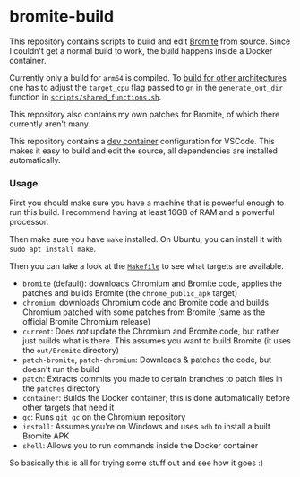 # bromite-build
This repository contains scripts to build and edit [Bromite](https://github.com/bromite/bromite) from source. Since I couldn't get a normal build to work, the build happens inside a Docker container.

Currently only a build for `arm64` is compiled. To [build for other architectures](https://chromium.googlesource.com/chromium/src/+/master/docs/android_build_instructions.md#figuring-out-target_cpu) one has to adjust the `target_cpu` flag passed to `gn` in the `generate_out_dir` function in [`scripts/shared_functions.sh`](scripts/shared_functions.sh).

This repository also contains my own patches for Bromite, of which there currently aren't many.

This repository contains a [dev container](https://code.visualstudio.com/docs/devcontainers/containers) configuration for VSCode. This makes it easy to build and edit the source, all dependencies are installed automatically.

### Usage
First you should make sure you have a machine that is powerful enough to run this build. I recommend having at least 16GB of RAM and a powerful processor.

Then make sure you have `make` installed. On Ubuntu, you can install it with `sudo apt install make`.

Then you can take a look at the [`Makefile`](Makefile) to see what targets are available.
* `bromite` (default): downloads Chromium and Bromite code, applies the patches and builds Bromite (the `chrome_public_apk` target)
* `chromium`: downloads Chromium code and Bromite code and builds Chromium patched with some patches from Bromite (same as the official Bromite Chromium release)
* `current`: Does *not* update the Chromium and Bromite code, but rather just builds what is there. This assumes you want to build Bromite (it uses the `out/Bromite` directory)
* `patch-bromite`, `patch-chromium`: Downloads & patches the code, but doesn't run the build
* `patch`: Extracts commits you made to certain branches to patch files in the `patches` directory
* `container`: Builds the Docker container; this is done automatically before other targets that need it
* `gc`: Runs `git gc` on the Chromium repository
* `install`: Assumes you're on Windows and uses `adb` to install a built Bromite APK
* `shell`: Allows you to run commands inside the Docker container

So basically this is all for trying some stuff out and see how it goes :)
